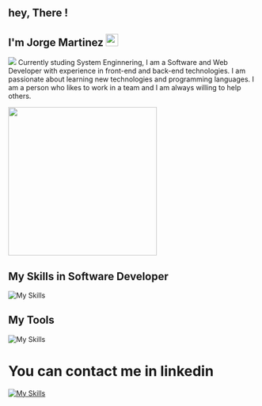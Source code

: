 

## hey, There ! 

##  I'm Jorge Martinez  <img src="https://media.giphy.com/media/hvRJCLFzcasrR4ia7z/giphy.gif" width="25px">



<img src="https://user-images.githubusercontent.com/73097560/115834477-dbab4500-a447-11eb-908a-139a6edaec5c.gif">
Currently studing System Enginnering, I am a Software and Web Developer with experience in front-end and back-end technologies. I am passionate about learning new technologies and programming languages. I am a person who likes to work in a team and I am always willing to help others.

<picture> <img align="center" src="https://github.com/7oSkaaa/7oSkaaa/blob/main/Images/Right_Side.gif?raw=true" width = 300px></picture>

## My Skills in Software Developer 

![My Skills](https://skillicons.dev/icons?i=js,html,css,ts,angular,bootstrap,cs,dotnet,mongodb,mysql,wordpress,tailwind,mssql)

## My Tools 

![My Skills](https://skillicons.dev/icons?i=,git,github,npm,visualstudio,vscode,windows,aws,docker,azure)

# You can contact me in linkedin 
[![My Skills](https://skillicons.dev/icons?i=linkedin)](https://www.linkedin.com/in/jorge-martinez-145a90257/)

 


